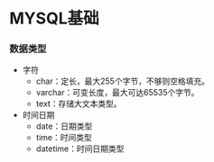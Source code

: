 # MYSQL基础

### 数据类型
* 字符
  - char：定长，最大255个字节，不够则空格填充。
  - varchar：可变长度，最大可达65535个字节。
  - text：存储大文本类型。
* 时间日期
  - date：日期类型
  - time：时间类型
  - datetime：时间日期类型
